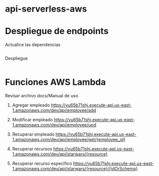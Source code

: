 # api-serverless-aws

# Despliegue de endpoints

Actualice las dependencias 
```npm install
```

Despliegue
```serverless deploy
```


# Funciones AWS Lambda
Revisar archivo docs/Manual de uso

1. Agregar empleado
https://vu65b71shj.execute-api.us-east-1.amazonaws.com/dev/api/employee/add 

3. Modificar empleado
https://vu65b71shj.execute-api.us-east-1.amazonaws.com/dev/api/employee/upd

5. Recuperar empleado
https://vu65b71shj.execute-api.us-east-1.amazonaws.com/dev/api/employee/get/{employee_id}

7. Recuperar recursos
https://vu65b71shj.execute-api.us-east-1.amazonaws.com/dev/api/starwars/{resource} 

9. Recuperar recurso especifico
https://vu65b71shj.execute-api.us-east-1.amazonaws.com/dev/api/starwars/{resource}/{idOrSchema}
